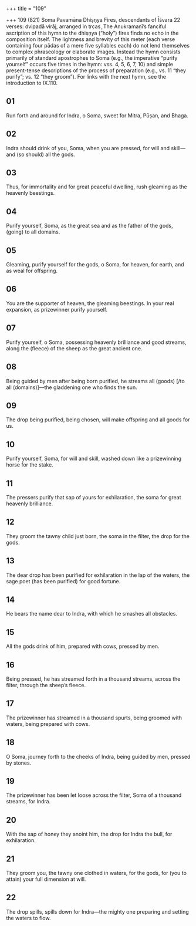 +++
title = "109"

+++
109 (821)
Soma Pavamāna
Dhiṣṇya Fires, descendants of Īśvara
22 verses: dvipadā virāj, arranged in trcas ̥
The Anukramaṇī’s fanciful ascription of this hymn to the dhiṣṇya (“holy”) fires  finds no echo in the composition itself.
The lightness and brevity of this meter (each verse containing four pādas of  a mere five syllables each) do not lend themselves to complex phraseology or elaborate images. Instead the hymn consists primarily of standard apostrophes to  Soma (e.g., the imperative “purify yourself” occurs five times in the hymn: vss. 4, 5,  6, 7, 10) and simple present-tense descriptions of the process of preparation (e.g.,  vs. 11 “they purify”; vs. 12 “they groom”).
For links with the next hymn, see the introduction to IX.110.
## 01
Run forth and around for Indra, o Soma, sweet for Mitra, Pūṣan,  and Bhaga.
## 02
Indra should drink of you, Soma, when you are pressed, for will and  skill—and (so should) all the gods.
## 03
Thus, for immortality and for great peaceful dwelling, rush gleaming as  the heavenly beestings.
## 04
Purify yourself, Soma, as the great sea and as the father of the gods,  (going) to all domains.
## 05
Gleaming, purify yourself for the gods, o Soma, for heaven, for earth,  and as weal for offspring.
## 06
You are the supporter of heaven, the gleaming beestings. In your real  expansion, as prizewinner purify yourself.
## 07
Purify yourself, o Soma, possessing heavenly brilliance and good  streams, along the (fleece) of the sheep as the great ancient one.
## 08
Being guided by men after being born purified, he streams all (goods)  [/to all (domains)]—the gladdening one who finds the sun.
## 09
The drop being purified, being chosen, will make offspring and all  goods for us.
## 10
Purify yourself, Soma, for will and skill, washed down like a
prizewinning horse for the stake.
## 11
The pressers purify that sap of yours for exhilaration, the soma for  great heavenly brilliance.
## 12
They groom the tawny child just born, the soma in the filter, the drop  for the gods.
## 13
The dear drop has been purified for exhilaration in the lap of the  waters, the sage poet (has been purified) for good fortune.
## 14
He bears the name dear to Indra, with which he smashes all
obstacles.
## 15
All the gods drink of him, prepared with cows, pressed by men.
## 16
Being pressed, he has streamed forth in a thousand streams, across the  filter, through the sheep’s fleece.
## 17
The prizewinner has streamed in a thousand spurts, being groomed  with waters, being prepared with cows.
## 18
O Soma, journey forth to the cheeks of Indra, being guided by men,  pressed by stones.

## 19
The prizewinner has been let loose across the filter, Soma of a thousand  streams, for Indra.
## 20
With the sap of honey they anoint him, the drop for Indra the bull, for  exhilaration.
## 21
They groom you, the tawny one clothed in waters, for the gods, for (you  to attain) your full dimension at will.
## 22
The drop spills, spills down for Indra—the mighty one preparing and  setting the waters to flow.